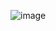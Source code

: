 ![image](https://media3.giphy.com/media/v1.Y2lkPTc5MGI3NjExZjR0aDJ2OG82czhzNGN6aGk2czY4Nm83bTFoY2Y5eW0xcThtYW10diZlcD12MV9pbnRlcm5hbF9naWZfYnlfaWQmY3Q9Zw/MiYXQ5akFWhJTJ9scc/giphy.gif)